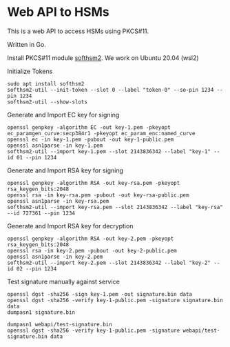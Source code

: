 # Web API to HSMs

This is a web API to access HSMs using PKCS#11.

Written in Go.

Install PKCS#11 module [softhsm2](https://github.com/opendnssec/SoftHSMv2).
We work on Ubuntu 20.04 (wsl2)

Initialize Tokens
```
sudo apt install softhsm2
softhsm2-util --init-token --slot 0 --label "token-0" --so-pin 1234 --pin 1234
softhsm2-util --show-slots
```

Generate and Import EC key for signing
```
openssl genpkey -algorithm EC -out key-1.pem -pkeyopt ec_paramgen_curve:secp384r1 -pkeyopt ec_param_enc:named_curve
openssl ec -in key-1.pem -pubout -out key-1-public.pem
openssl asn1parse -in key-1.pem
softhsm2-util --import key-1.pem --slot 2143836342 --label "key-1" --id 01 --pin 1234 
```

Generate and Import RSA key for signing
```
openssl genpkey -algorithm RSA -out key-rsa.pem -pkeyopt rsa_keygen_bits:2048
openssl rsa -in key-rsa.pem -pubout -out key-rsa-public.pem
openssl asn1parse -in key-rsa.pem
softhsm2-util --import key-rsa.pem --slot 2143836342 --label "key-rsa" --id 727361 --pin 1234 
```

Generate and Import RSA key for decryption
```
openssl genpkey -algorithm RSA -out key-2.pem -pkeyopt rsa_keygen_bits:2048
openssl rsa -in key-2.pem -pubout -out key-2-public.pem
openssl asn1parse -in key-2.pem
softhsm2-util --import key-2.pem --slot 2143836342 --label "key-2" --id 02 --pin 1234 
```

Test signature manually against service
```
openssl dgst -sha256 -sign key-1.pem -out signature.bin data
openssl dgst -sha256 -verify key-1-public.pem -signature signature.bin data
dumpasn1 signature.bin
```

```
dumpasn1 webapi/test-signature.bin
openssl dgst -sha256 -verify key-1-public.pem -signature webapi/test-signature.bin data
```
